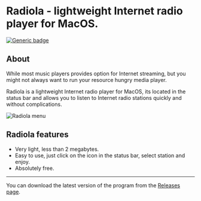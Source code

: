 # Radiola - lightweight Internet radio player for MacOS.

[![Generic badge](https://img.shields.io/badge/-Download-blue.svg?style=for-the-badge)](https://github.com/SokoloffA/radiola/releases)


## About
While most music players provides option for Internet streaming, but you might not always want to run your resource hungry media player. 

Radiola is a lightweight Internet radio player for MacOS, its located in the status bar and allows you to listen to Internet radio stations quickly and without complications.



![Radiola menu](https://user-images.githubusercontent.com/854935/112380318-4eff5100-8cfa-11eb-93a9-cfd7ee954276.png)



## Radiola features
* Very light, less than 2 megabytes.
* Easy to use, just click on the icon in the status bar, select station and enjoy.
* Absolutely free.

___
You can download the latest version of the program from the [Releases page](https://github.com/SokoloffA/radiola/releases).
